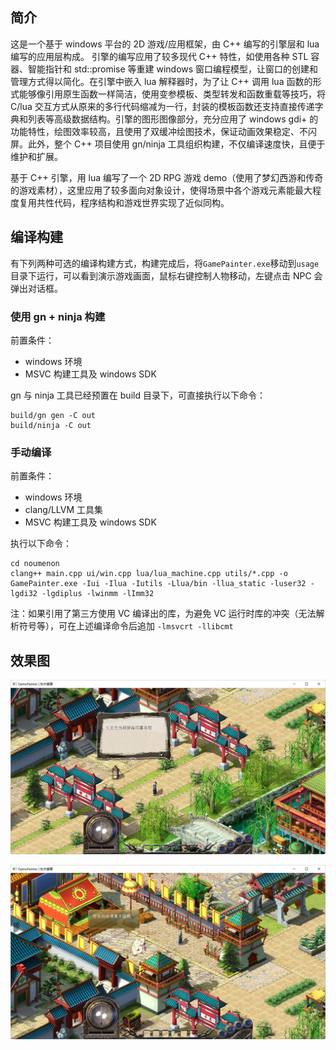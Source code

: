 ## 简介

这是一个基于 windows 平台的 2D 游戏/应用框架，由 C++ 编写的引擎层和 lua 编写的应用层构成。
引擎的编写应用了较多现代 C++ 特性，如使用各种 STL 容器、智能指针和 std::promise 等重建 windows 窗口编程模型，让窗口的创建和管理方式得以简化。在引擎中嵌入 lua 解释器时，为了让 C++ 调用 lua 函数的形式能够像引用原生函数一样简洁，使用变参模板、类型转发和函数重载等技巧，将 C/lua 交互方式从原来的多行代码缩减为一行，封装的模板函数还支持直接传递字典和列表等高级数据结构。引擎的图形图像部分，充分应用了 windows gdi+ 的功能特性，绘图效率较高，且使用了双缓冲绘图技术，保证动画效果稳定、不闪屏。此外，整个 C++ 项目使用 gn/ninja 工具组织构建，不仅编译速度快，且便于维护和扩展。

基于 C++ 引擎，用 lua 编写了一个 2D RPG 游戏 demo（使用了梦幻西游和传奇的游戏素材），这里应用了较多面向对象设计，使得场景中各个游戏元素能最大程度复用共性代码，程序结构和游戏世界实现了近似同构。

## 编译构建

有下列两种可选的编译构建方式，构建完成后，将`GamePainter.exe`移动到`usage`目录下运行，可以看到演示游戏画面，鼠标右键控制人物移动，左键点击 NPC 会弹出对话框。

### 使用 gn + ninja 构建

前置条件：

- windows 环境
- MSVC 构建工具及 windows SDK

gn 与 ninja 工具已经预置在 build 目录下，可直接执行以下命令：

```shell
build/gn gen -C out
build/ninja -C out
```

### 手动编译

前置条件：

- windows 环境
- clang/LLVM 工具集
- MSVC 构建工具及 windows SDK

执行以下命令：

```shell
cd noumenon
clang++ main.cpp ui/win.cpp lua/lua_machine.cpp utils/*.cpp -o GamePainter.exe -Iui -Ilua -Iutils -Llua/bin -llua_static -luser32 -lgdi32 -lgdiplus -lwinmm -lImm32
```

注：如果引用了第三方使用 VC 编译出的库，为避免 VC 运行时库的冲突（无法解析符号等），可在上述编译命令后追加 `-lmsvcrt -llibcmt`

## 效果图

![](./usage/效果图1.jpg)

![](./usage/效果图2.jpg)


